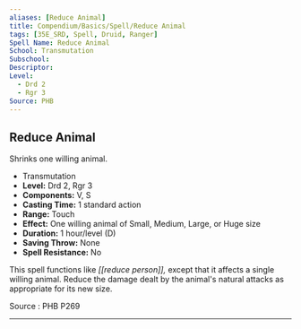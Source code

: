 ```yaml
---
aliases: [Reduce Animal]
title: Compendium/Basics/Spell/Reduce Animal
tags: [35E_SRD, Spell, Druid, Ranger]
Spell Name: Reduce Animal
School: Transmutation
Subschool: 
Descriptor: 
Level:
  - Drd 2
  - Rgr 3
Source: PHB
---
```



## Reduce Animal

Shrinks one willing animal.

*   Transmutation
*   **Level:** Drd 2, Rgr 3
*   **Components:** V, S
*   **Casting Time:** 1 standard action
*   **Range:** Touch
*   **Effect:** One willing animal of Small, Medium, Large, or Huge size
*   **Duration:** 1 hour/level (D)
*   **Saving Throw:** None
*   **Spell Resistance:** No

This spell functions like <i>[[reduce person]],</i> except that it affects a single willing animal. Reduce the damage dealt by the animal's natural attacks as appropriate for its new size.

Source : PHB P269

---
